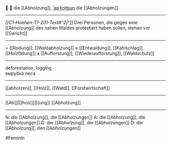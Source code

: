 🌳 🔴 die [[Abholzung]], [ˈapˌhɔlʦʊŋ](https://youglish.com/pronounce/Abholzung/german)
die [[Abholzungen]]

---
*[[C1-Hoehen-T1-201-Text#^2|^]]* Drei Personen, die gegen eine [[Abholzung]] des nahen Waldes protestiert haben sollen, stehen vor [[Gericht]]

---
= [[Rodung]], [[Waldabholzung]]
≈ [[Entwaldung]], [[Kahlschlag]], [[Holzfällung]]
≠ [[Aufforstung]], [[Wiederaufforstung]], [[Waldschutz]]

---
deforestation, logging  
вырубка леса

---
[[abholzen]], [[Holz]], [[Wald]], [[Forstwirtschaft]]

---
[[Ab]]|[[holz]]|[[ung]]
[[Abholzung]]


---
N: die [[Abholzung]], die [[Abholzungen]]
A: die [[Abholzung]], die [[Abholzungen]]
G: der [[Abholzung]], der [[Abholzungen]]
D: der [[Abholzung]], den [[Abholzungen]]

#Feminin 